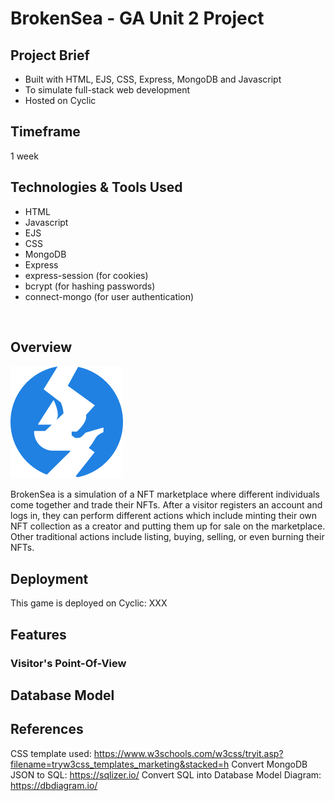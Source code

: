 # BrokenSea - GA Unit 2 Project

## Project Brief

- Built with HTML, EJS, CSS, Express, MongoDB and Javascript
- To simulate full-stack web development
- Hosted on Cyclic
 
 ## Timeframe

 1 week

 ## Technologies & Tools Used

 - HTML
 - Javascript
 - EJS
 - CSS
 - MongoDB
 - Express
 - express-session (for cookies)
 - bcrypt (for hashing passwords)
 - connect-mongo (for user authentication)

<br>

## Overview

![BrokenSea](https://raw.githubusercontent.com/mazyuan85/BrokenSea/main/public/images/brokensea.png)

BrokenSea is a simulation of a NFT marketplace where different individuals come together and trade their NFTs. After a visitor registers an account and logs in, they can perform different actions which include minting their own NFT collection as a creator and putting them up for sale on the marketplace. Other traditional actions include listing, buying, selling, or even burning their NFTs.

## Deployment 

This game is deployed on Cyclic: XXX

## Features
### Visitor's Point-Of-View


## Database Model


## References

CSS template used: https://www.w3schools.com/w3css/tryit.asp?filename=tryw3css_templates_marketing&stacked=h
Convert MongoDB JSON to SQL: https://sqlizer.io/
Convert SQL into Database Model Diagram: https://dbdiagram.io/

